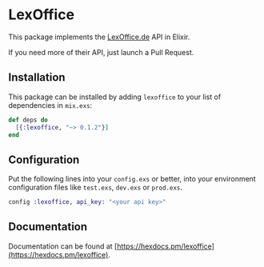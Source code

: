 # LexOffice

This package implements the [LexOffice.de](https://lexoffice.de) API in Elixir.

If you need more of their API, just launch a Pull Request.

## Installation

This package can be installed by adding `lexoffice` to your list of dependencies in `mix.exs`:

```elixir
def deps do
  [{:lexoffice, "~> 0.1.2"}]
end
```

## Configuration

Put the following lines into your `config.exs` or better, into your environment
configuration files like `test.exs`, `dev.exs` or `prod.exs`.

```elixir
config :lexoffice, api_key: "<your api key>"
```

## Documentation

Documentation can be found at [https://hexdocs.pm/lexoffice](https://hexdocs.pm/lexoffice).
